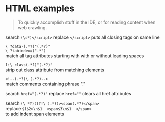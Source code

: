 # HTML examples  
> To quickly accomplish stuff in the IDE, or for reading content when web crawling.  
  
search `(\s*)</script>` replace `</script>` puts all closing tags on same line  
  
`\ ?data-(.*?)"(.*?)" `  
`\ ?tabindex=(".*") `  
match all tag attributes starting with with or without leading spaces  
  
  
`li\ class(.*?)"(.*?)" `  
strip out class attribute from matching elements  
  
`<!--(.*?)\.(.*?)-->`  
match comments containing phrase "."  
  
search `href="(.*?)"` replace `href=""` clears all href attributes  
  
search `(\ *?)((?!\ ).*?)><span(.*?)</span> `  
replace `$1$2>\n$1  <span$3\n$1  </span> `  
to add indent span elements  
  
  
